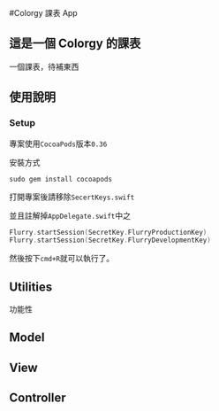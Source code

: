 #Colorgy 課表 App
## 這是一個 Colorgy 的課表
一個課表，待補東西

## 使用說明 
### Setup 
專案使用`CocoaPods`版本`0.36`

安裝方式

```
sudo gem install cocoapods
```

打開專案後請移除`SecertKeys.swift`

並且註解掉`AppDelegate.swift`中之

```swift
Flurry.startSession(SecretKey.FlurryProductionKey)
Flurry.startSession(SecretKey.FlurryDevelopmentKey)
```

然後按下`cmd+R`就可以執行了。


## Utilities
功能性


## Model

## View

## Controller